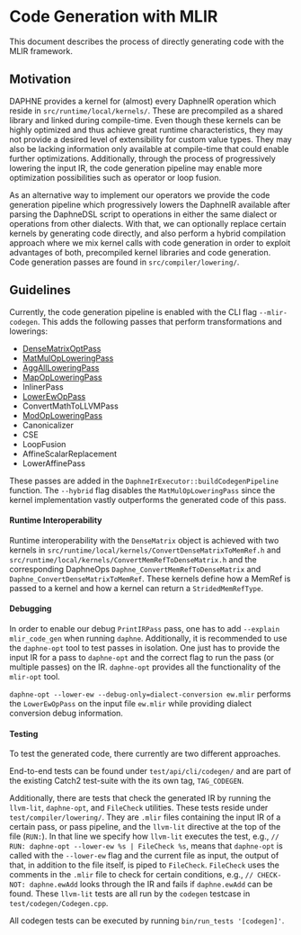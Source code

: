 # Code Generation with MLIR

This document describes the process of directly generating code with the MLIR
framework.

## Motivation

DAPHNE provides a kernel for (almost) every DaphneIR operation which reside in
`src/runtime/local/kernels/`. These are precompiled as a shared library and
linked during compile-time. Even though these kernels can be highly optimized
and thus achieve great runtime characteristics, they may not provide a desired
level of extensibility for custom value types. They may also be lacking
information only available at compile-time that could enable further
optimizations. Additionally, through the process of progressively lowering the
input IR, the code generation pipeline may enable more optimization
possibilities such as operator or loop fusion.


As an alternative way to implement our operators we provide the code generation
pipeline which progressively lowers the DaphneIR available after parsing the
DaphneDSL script to operations in either the same dialect or operations from
other dialects. With that, we can optionally replace certain kernels by
generating code directly, and also perform a hybrid compilation approach where
we mix kernel calls with code generation in order to exploit advantages of
both, precompiled kernel libraries and code generation. Code generation passes
are found in `src/compiler/lowering/`.


## Guidelines

Currently, the code generation pipeline is enabled with the CLI flag
`--mlir-codegen`. This adds the following passes that perform transformations and
lowerings:

- [DenseMatrixOptPass](src/compiler/lowering/DaphneOptPass.cpp)
- [MatMulOpLoweringPass](src/compiler/lowering/MatMulOpLowering.cpp)
- [AggAllLoweringPass](src/compiler/lowering/AggAllOpLowering.cpp)
- [MapOpLoweringPass](src/compiler/lowering/MapOpLowering.cpp)
- InlinerPass
- [LowerEwOpPass](src/compiler/lowering/EwOpsLowering.cpp)
- ConvertMathToLLVMPass
- [ModOpLoweringPass](src/compiler/lowering/ModOpLowering.cpp)
- Canonicalizer
- CSE
- LoopFusion
- AffineScalarReplacement
- LowerAffinePass

These passes are added in the `DaphneIrExecutor::buildCodegenPipeline`
function. The `--hybrid` flag disables the `MatMulOpLoweringPass` since the
kernel implementation vastly outperforms the generated code of this pass.


#### Runtime Interoperability

Runtime interoperability with the `DenseMatrix` object is achieved with two
kernels in `src/runtime/local/kernels/ConvertDenseMatrixToMemRef.h` and
`src/runtime/local/kernels/ConvertMemRefToDenseMatrix.h` and the corresponding
DaphneOps `Daphne_ConvertMemRefToDenseMatrix` and
`Daphne_ConvertDenseMatrixToMemRef`. These kernels define how a MemRef is
passed to a kernel and how a kernel can return a `StridedMemRefType`.


#### Debugging

In order to enable our debug `PrintIRPass` pass, one has to add `--explain
mlir_code_gen` when running `daphne`. Additionally, it is recommended to use the
`daphne-opt` tool to test passes in isolation. One just has to provide the
input IR for a pass to `daphne-opt` and the correct flag to run the pass (or
multiple passes) on the IR. `daphne-opt` provides all the functionality of the
`mlir-opt` tool.

`daphne-opt --lower-ew --debug-only=dialect-conversion ew.mlir` performs the
`LowerEwOpPass` on the input file `ew.mlir` while providing dialect conversion
debug information.



#### Testing

To test the generated code, there currently are two different approaches.

End-to-end tests can be found under `test/api/cli/codegen/` and are part of the
existing Catch2 test-suite with the its own tag, `TAG_CODEGEN`.

Additionally, there are tests that check the generated IR by running the
`llvm-lit`, `daphne-opt`, and `FileCheck` utilities. These tests reside under
`test/compiler/lowering/`. They are `.mlir` files containing the input IR of a
certain pass, or pass pipeline, and the `llvm-lit` directive at the top of the
file (`RUN:`). In that line we specify how `llvm-lit` executes the test, e.g.,
`// RUN: daphne-opt --lower-ew %s | FileCheck %s`, means that `daphne-opt` is
called with the `--lower-ew` flag and the current file as input, the output of
that, in addition to the file itself, is piped to `FileCheck`. `FileCheck` uses
the comments in the `.mlir` file to check for certain conditions, e.g., `//
CHECK-NOT: daphne.ewAdd` looks through the IR and fails if `daphne.ewAdd` can be
found. These `llvm-lit` tests are all run by the `codegen` testcase in
`test/codegen/Codegen.cpp`.


All codegen tests can be executed by running `bin/run_tests '[codegen]'`.

